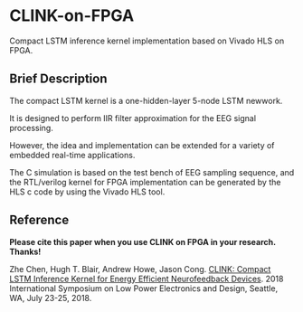 # CLINK-on-FPGA
Compact LSTM inference kernel implementation based on Vivado HLS on FPGA.

## Brief Description

The compact LSTM kernel is a one-hidden-layer 5-node LSTM newwork.

It is designed to perform IIR filter approximation for the EEG signal processing.

However, the idea and implementation can be extended for a variety of embedded real-time applications.

The C simulation is based on the test bench of EEG sampling sequence, and the RTL/verilog kernel for FPGA implementation can be generated by the HLS c code by using the Vivado HLS tool. 

## Reference
**Please cite this paper when you use CLINK on FPGA in your research. Thanks!**

Zhe Chen, Hugh T. Blair, Andrew Howe, Jason Cong. [CLINK: Compact LSTM Inference Kernel for Energy Efficient Neurofeedback Devices](https://vast.cs.ucla.edu/sites/default/files/publications/CLINK_ISLPED%202018%20publication.pdf). 2018 International Symposium on Low Power Electronics and Design, Seattle, WA, July 23-25, 2018.
